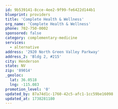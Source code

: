 ```yaml
---
id: 9b539141-8cce-4ee2-9f99-fe6422d144b1
blueprint: providers
title: 'Complete Health & Wellness'
org_name: 'Complete Health & Wellness'
phone: 702-750-0002
sponsored: false
category: complementary-medicine
services:
  - alternative
address: '2920 North Green Valley Parkway'
address_2: 'Bldg 2, #215'
city: Henderson
state: NV
zip: '89014'
_geoloc:
  lat: 36.0518
  lng: -115.083
promotion_level: '0'
updated_by: 87a74d1c-1760-42c5-afc1-1cc59be16098
updated_at: 1738281180
---
```

